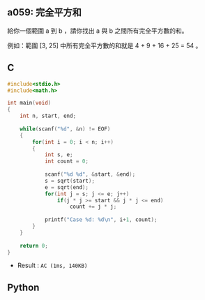 ## a059: 完全平方和
給你一個範圍 a 到 b ，請你找出 a 與 b 之間所有完全平方數的和。

例如：範圍 [3, 25] 中所有完全平方數的和就是 4 + 9 + 16 + 25  = 54 。

## C
```C
#include<stdio.h>
#include<math.h>

int main(void)
{
	int n, start, end;
	
	while(scanf("%d", &n) != EOF)
	{
		for(int i = 0; i < n; i++)
		{
			int s, e;
			int count = 0;
			
			scanf("%d %d", &start, &end);
			s = sqrt(start);
			e = sqrt(end);
			for(int j = s; j <= e; j++)
				if(j * j >= start && j * j <= end)
					count += j * j;
			
			printf("Case %d: %d\n", i+1, count);
		}
	}
	
	return 0;
}
```
 * Result : `AC (1ms, 140KB)`

## Python
